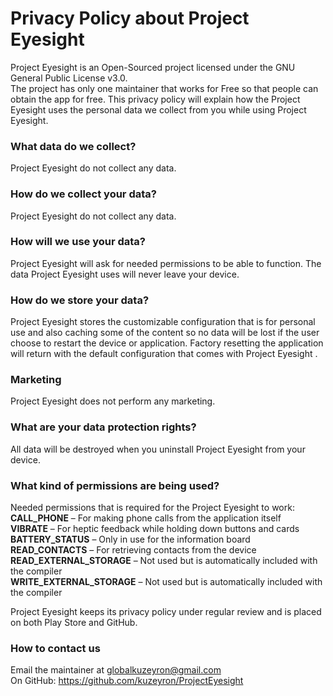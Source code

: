 # Privacy Policy about Project Eyesight

Project Eyesight is an Open-Sourced project licensed under the GNU General Public License v3.0.  
The project has only one maintainer that works for Free so that people can obtain the app for free. This privacy policy will explain how the Project Eyesight uses the personal data we collect from you while using Project Eyesight.  
  
### What data do we collect?  
Project Eyesight do not collect any data.  
  
### How do we collect your data?  
Project Eyesight do not collect any data.  
  
### How will we use your data?  
Project Eyesight will ask for needed permissions to be able to function. The data Project Eyesight uses will never leave your device.  
  
### How do we store your data?  
Project Eyesight stores the customizable configuration that is for personal use and also caching some of the content so no data will be lost if the user choose to restart the device or application. Factory resetting the application will return with the default configuration that comes with Project Eyesight  .
  
### Marketing  
Project Eyesight does not perform any marketing.  
  
### What are your data protection rights?  
All data will be destroyed when you uninstall Project Eyesight from your device.  
  
### What kind of permissions are being used?  
Needed permissions that is required for the Project Eyesight to work:  
	**CALL_PHONE** – For making phone calls from the application itself  
	**VIBRATE** – For heptic feedback while holding down buttons and cards  
	**BATTERY_STATUS** – Only in use for the information board  
	**READ_CONTACTS** – For retrieving contacts from the device  
	**READ_EXTERNAL_STORAGE** – Not used but is automatically included with the compiler  
	**WRITE_EXTERNAL_STORAGE** – Not used but is automatically included with the compiler  
  
Project Eyesight keeps its privacy policy under regular review and is placed on both Play Store and GitHub.  
  
### How to contact us  
Email the maintainer at globalkuzeyron@gmail.com  
On GitHub: https://github.com/kuzeyron/ProjectEyesight
